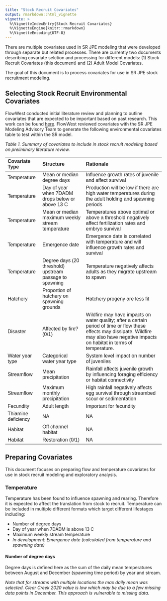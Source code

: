 ```yaml
---
title: "Stock Recruit Covariates"
output: rmarkdown::html_vignette
vignette: >
  %\VignetteIndexEntry{Stock Recruit Covariates}
  %\VignetteEngine{knitr::rmarkdown}
  %\VignetteEncoding{UTF-8}
---
```




There are multiple covariates used in SR JPE modeling that were developed through separate but related processes. There are currently two documents describing covariate selction and processing for different models: (1) Stock Recruit Covariates (this document) and (2) Adult Model Covariates.

The goal of this document is to process covariates for use in SR JPE stock recruitment modeling. 

## Selecting Stock Recruit Environmental Covariates

FlowWest conducted initial literature review and planning to outline covariates that are expected to be important based on past research. This work can be found [here](https://docs.google.com/spreadsheets/d/1Q4VUBE72KdPq0x65y_vUoDMj5dDHp8XwOyDNIyIJKpE/edit#gid=0). FlowWest reviewed covariates with the SR JPE Modeling Advisory Team to generate the following environmental covariates table to test within the SR model. 


*Table 1. Summary of covariates to include in stock recruit modeling based on preliminary literature review.*

<table class=" lightable-classic" style='font-family: "Arial Narrow", "Source Sans Pro", sans-serif; margin-left: auto; margin-right: auto;'>
 <thead>
  <tr>
   <th style="text-align:left;"> Covariate Type </th>
   <th style="text-align:left;"> Structure </th>
   <th style="text-align:left;"> Rationale </th>
  </tr>
 </thead>
<tbody>
  <tr>
   <td style="text-align:left;"> Temperature </td>
   <td style="text-align:left;"> Mean or median degree days </td>
   <td style="text-align:left;"> Influence growth rates of juvenile and affect survival </td>
  </tr>
  <tr>
   <td style="text-align:left;"> Temperature </td>
   <td style="text-align:left;"> Day of year when 7DADM drops below or above 13 C </td>
   <td style="text-align:left;"> Production will be low if there are high water temperatures during the adult holding and spawning periods </td>
  </tr>
  <tr>
   <td style="text-align:left;"> Temperature </td>
   <td style="text-align:left;"> Mean or median maximum weekly stream temperature </td>
   <td style="text-align:left;"> Temperatures above optimal or above a threshold negatively affect fertilization rates and embryo survival </td>
  </tr>
  <tr>
   <td style="text-align:left;"> Temperature </td>
   <td style="text-align:left;"> Emergence date </td>
   <td style="text-align:left;"> Emergence date is correlated with temperature and will influence growth rates and survival </td>
  </tr>
  <tr>
   <td style="text-align:left;"> Temperature </td>
   <td style="text-align:left;"> Degree days (20 threshold) upstream passage to spawning </td>
   <td style="text-align:left;"> Temperature negatively affects adults as they migrate upstream to spawn </td>
  </tr>
  <tr>
   <td style="text-align:left;"> Hatchery </td>
   <td style="text-align:left;"> Proportion of hatchery on spawning grounds </td>
   <td style="text-align:left;"> Hatchery progeny are less fit </td>
  </tr>
  <tr>
   <td style="text-align:left;"> Disaster </td>
   <td style="text-align:left;"> Affected by fire? (0/1) </td>
   <td style="text-align:left;"> Wildfire may have impacts on water quality; after a certain period of time or flow these effects may dissipate. Wildfire may also have negative impacts on habitat in terms of temperature. </td>
  </tr>
  <tr>
   <td style="text-align:left;"> Water year type </td>
   <td style="text-align:left;"> Categorical water year type </td>
   <td style="text-align:left;"> System level impact on number of juveniles </td>
  </tr>
  <tr>
   <td style="text-align:left;"> Streamflow </td>
   <td style="text-align:left;"> Mean precipitation </td>
   <td style="text-align:left;"> Rainfall affects juvenile growth by influencing foraging efficiency or habitat connectivity </td>
  </tr>
  <tr>
   <td style="text-align:left;"> Streamflow </td>
   <td style="text-align:left;"> Maximum monthly precipitation </td>
   <td style="text-align:left;"> High rainfall negatively affects egg survival through streambed scour or sedimentation </td>
  </tr>
  <tr>
   <td style="text-align:left;"> Fecundity </td>
   <td style="text-align:left;"> Adult length </td>
   <td style="text-align:left;"> Important for fecundity </td>
  </tr>
  <tr>
   <td style="text-align:left;"> Thiamine deficiency </td>
   <td style="text-align:left;"> NA </td>
   <td style="text-align:left;"> NA </td>
  </tr>
  <tr>
   <td style="text-align:left;"> Habitat </td>
   <td style="text-align:left;"> Off channel habitat </td>
   <td style="text-align:left;"> NA </td>
  </tr>
  <tr>
   <td style="text-align:left;"> Habitat </td>
   <td style="text-align:left;"> Restoration (0/1) </td>
   <td style="text-align:left;"> NA </td>
  </tr>
</tbody>
</table>



## Preparing Covariates 

This document focuses on preparing flow and temperature covariates for use in stock recruit modeling and exploratory analysis. 


### Temperature

Temperature has been found to influence spawning and rearing. Therefore it is expected to affect the translation from stock to recruit. Temperature can be included in multiple different formats which target different lifestages including:

- Number of degree days
- Day of year when 7DADM is above 13 C
- Maximum weekly stream temperature
- *In development: Emergence date (calculated from temperature and spawning date)*



#### Number of degree days

Degree days is defined here as the sum of the daily mean temperatures between August and December (spawning time period) by year and stream. 

*Note that for streams with multiple locations the max daily mean was selected. Clear Creek 2020 value is low which may be due to a few missing data points in December. This approach is vulnerable to missing data.*
































